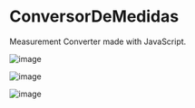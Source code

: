 # ConversorDeMedidas
Measurement Converter made with JavaScript. 


![image](https://user-images.githubusercontent.com/88513545/232338078-fa545a5f-1949-4d1a-8ced-b68dd610bd78.png)

![image](https://user-images.githubusercontent.com/88513545/232338150-44ab70db-ea08-4b3d-a0b8-700ad679fea9.png)

![image](https://user-images.githubusercontent.com/88513545/232338190-6786f837-4852-460f-ae2a-eb1ad011c8e5.png)


